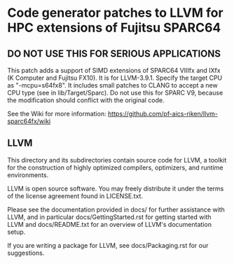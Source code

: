 Code generator patches to LLVM for HPC extensions of Fujitsu SPARC64
====================================================================

DO NOT USE THIS FOR SERIOUS APPLICATIONS
----------------------------------------

This patch adds a support of SIMD extensions of SPARC64 VIIIfx and
IXfx (K Computer and Fujitsu FX10).  It is for LLVM-3.9.1.  Specify
the target CPU as "-mcpu=s64fx8".  It includes small patches to CLANG
to accept a new CPU type (see in lib/Target/Sparc).  Do not use this
for SPARC V9, because the modification should conflict with the
original code.

See the Wiki for more information: https://github.com/pf-aics-riken/llvm-sparc64fx/wiki

LLVM
----

This directory and its subdirectories contain source code for LLVM,
a toolkit for the construction of highly optimized compilers,
optimizers, and runtime environments.

LLVM is open source software. You may freely distribute it under the terms of
the license agreement found in LICENSE.txt.

Please see the documentation provided in docs/ for further
assistance with LLVM, and in particular docs/GettingStarted.rst for getting
started with LLVM and docs/README.txt for an overview of LLVM's
documentation setup.

If you are writing a package for LLVM, see docs/Packaging.rst for our
suggestions.
